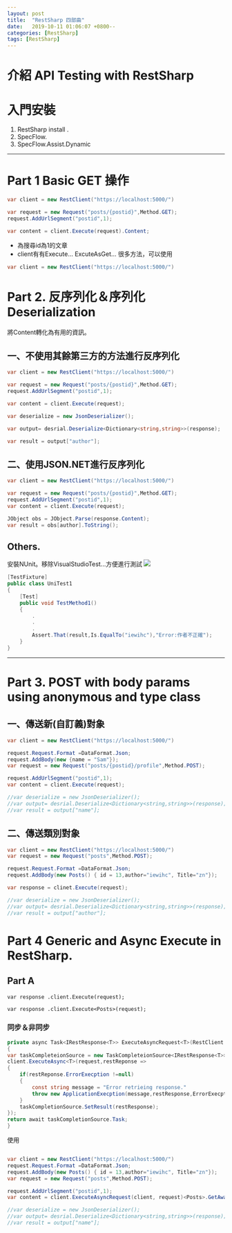 ```yaml
---
layout: post
title:  "RestSharp 四部曲"
date:   2019-10-11 01:06:07 +0800--
categories: [RestSharp]
tags: [RestSharp]  
---
```


# 介紹 API Testing with RestSharp

# 入門安裝
1. RestSharp install . 
2. SpecFlow.
3. SpecFlow.Assist.Dynamic

---

# Part 1 Basic GET 操作

```c#
var client = new RestClient("https://localhost:5000/")

var request = new Request("posts/{postid}",Method.GET);
request.AddUrlSegment("postid",1);

var content = client.Execute(request).Content;

```
- 為搜尋id為1的文章
- client有有Execute... ExcuteAsGet...  很多方法，可以使用


```c#
var client = new RestClient("https://localhost:5000/")

```
# Part 2. 反序列化＆序列化 Deserialization
將Content轉化為有用的資訊。



## 一、不使用其餘第三方的方法進行反序列化

```c#
var client = new RestClient("https://localhost:5000/")

var request = new Request("posts/{postid}",Method.GET);
request.AddUrlSegment("postid",1);

var content = client.Execute(request);

var deserialize = new JsonDeserializer();

var output= desrial.Deserialize<Dictionary<string,string>>(response);

var result = output["author"]; 
```


## 二、使用JSON.NET進行反序列化

```c#
var client = new RestClient("https://localhost:5000/")

var request = new Request("posts/{postid}",Method.GET);
request.AddUrlSegment("postid",1);
var content = client.Execute(request);

JObject obs = JObject.Parse(response.Content);
var result = obs[author].ToString();
```

## Others. 
安裝NUnit。移除VisualStudioTest...方便進行測試
![](https://i.ibb.co/RvHTHb4/Untitled.png)

```c#
[TestFixture]
public class UniTest1
{
    [Test]
    public void TestMethod1()
    {
        .
        .
        .
        Assert.That(result,Is.EqualTo("iewihc"),"Error:作者不正確");
    }
}
```

--- 

# Part 3. POST with body params using anonymous and type class

## 一、傳送新(自訂義)對象
```c#
var client = new RestClient("https://localhost:5000/")

request.Request.Format =DataFormat.Json;
request.AddBody(new {name = "Sam"});
var request = new Request("posts/{postid}/profile",Method.POST);

request.AddUrlSegment("postid",1);
var content = client.Execute(request);

//var deserialize = new JsonDeserializer();
//var output= desrial.Deserialize<Dictionary<string,string>>(response);
//var result = output["name"]; 
```

## 二、傳送類別對象
```c#
var client = new RestClient("https://localhost:5000/")
var request = new Request("posts",Method.POST);

request.Request.Format =DataFormat.Json;
request.AddBody(new Posts() { id = 13,author="iewihc", Title="zn"});

var response = clinet.Execute(request);

//var deserialize = new JsonDeserializer();
//var output= desrial.Deserialize<Dictionary<string,string>>(response);
//var result = output["author"]; 
```

# Part 4  Generic and Async Execute in RestSharp.

## Part A
`var response .client.Execute(request);`

`var response .client.Execute<Posts>(request);`


### 同步＆非同步

```c#
private async Task<IRestResponse<T>> ExecuteAsyncRequest<T>(RestClient client, IRestRequest request) where T:class,new()
{
var taskCompleteionSource = new TaskCompleteionSource<IRestResponse<T>>();
client.ExecuteAsync<T>(request,restReponse =>
{
    if(restReponse.ErrorExecption !=null)
    {
        const string message = "Error retrieing response."
        throw new ApplicationExecption(message,restResponse,ErrorExecption)
    }
    taskCompletionSource.SetResult(restResponse);
});
return await taskCompletionSource.Task;
}
```
使用
```c#

var client = new RestClient("https://localhost:5000/")
request.Request.Format =DataFormat.Json;
request.AddBody(new Posts() { id = 13,author="iewihc", Title="zn"});
var request = new Request("posts",Method.POST);

request.AddUrlSegment("postid",1);
var content = client.ExecuteAsyncRequest(client, request)<Posts>.GetAwaiter().GetResult();

//var deserialize = new JsonDeserializer();
//var output= desrial.Deserialize<Dictionary<string,string>>(response);
//var result = output["name"]; 
```